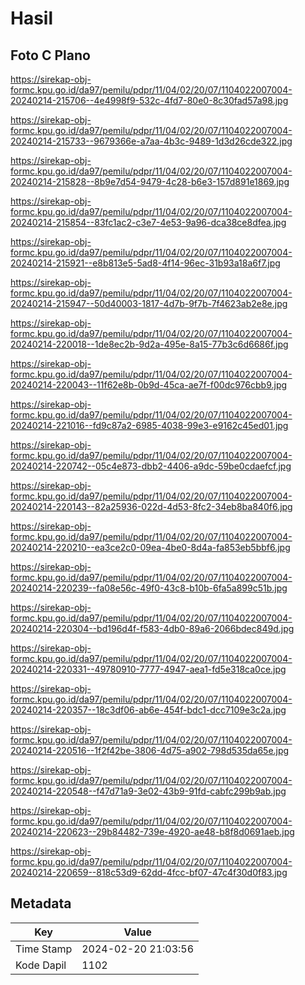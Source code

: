 # Hasil

## Foto C Plano

https://sirekap-obj-formc.kpu.go.id/da97/pemilu/pdpr/11/04/02/20/07/1104022007004-20240214-215706--4e4998f9-532c-4fd7-80e0-8c30fad57a98.jpg

https://sirekap-obj-formc.kpu.go.id/da97/pemilu/pdpr/11/04/02/20/07/1104022007004-20240214-215733--9679366e-a7aa-4b3c-9489-1d3d26cde322.jpg

https://sirekap-obj-formc.kpu.go.id/da97/pemilu/pdpr/11/04/02/20/07/1104022007004-20240214-215828--8b9e7d54-9479-4c28-b6e3-157d891e1869.jpg

https://sirekap-obj-formc.kpu.go.id/da97/pemilu/pdpr/11/04/02/20/07/1104022007004-20240214-215854--83fc1ac2-c3e7-4e53-9a96-dca38ce8dfea.jpg

https://sirekap-obj-formc.kpu.go.id/da97/pemilu/pdpr/11/04/02/20/07/1104022007004-20240214-215921--e8b813e5-5ad8-4f14-96ec-31b93a18a6f7.jpg

https://sirekap-obj-formc.kpu.go.id/da97/pemilu/pdpr/11/04/02/20/07/1104022007004-20240214-215947--50d40003-1817-4d7b-9f7b-7f4623ab2e8e.jpg

https://sirekap-obj-formc.kpu.go.id/da97/pemilu/pdpr/11/04/02/20/07/1104022007004-20240214-220018--1de8ec2b-9d2a-495e-8a15-77b3c6d6686f.jpg

https://sirekap-obj-formc.kpu.go.id/da97/pemilu/pdpr/11/04/02/20/07/1104022007004-20240214-220043--11f62e8b-0b9d-45ca-ae7f-f00dc976cbb9.jpg

https://sirekap-obj-formc.kpu.go.id/da97/pemilu/pdpr/11/04/02/20/07/1104022007004-20240214-221016--fd9c87a2-6985-4038-99e3-e9162c45ed01.jpg

https://sirekap-obj-formc.kpu.go.id/da97/pemilu/pdpr/11/04/02/20/07/1104022007004-20240214-220742--05c4e873-dbb2-4406-a9dc-59be0cdaefcf.jpg

https://sirekap-obj-formc.kpu.go.id/da97/pemilu/pdpr/11/04/02/20/07/1104022007004-20240214-220143--82a25936-022d-4d53-8fc2-34eb8ba840f6.jpg

https://sirekap-obj-formc.kpu.go.id/da97/pemilu/pdpr/11/04/02/20/07/1104022007004-20240214-220210--ea3ce2c0-09ea-4be0-8d4a-fa853eb5bbf6.jpg

https://sirekap-obj-formc.kpu.go.id/da97/pemilu/pdpr/11/04/02/20/07/1104022007004-20240214-220239--fa08e56c-49f0-43c8-b10b-6fa5a899c51b.jpg

https://sirekap-obj-formc.kpu.go.id/da97/pemilu/pdpr/11/04/02/20/07/1104022007004-20240214-220304--bd196d4f-f583-4db0-89a6-2066bdec849d.jpg

https://sirekap-obj-formc.kpu.go.id/da97/pemilu/pdpr/11/04/02/20/07/1104022007004-20240214-220331--49780910-7777-4947-aea1-fd5e318ca0ce.jpg

https://sirekap-obj-formc.kpu.go.id/da97/pemilu/pdpr/11/04/02/20/07/1104022007004-20240214-220357--18c3df06-ab6e-454f-bdc1-dcc7109e3c2a.jpg

https://sirekap-obj-formc.kpu.go.id/da97/pemilu/pdpr/11/04/02/20/07/1104022007004-20240214-220516--1f2f42be-3806-4d75-a902-798d535da65e.jpg

https://sirekap-obj-formc.kpu.go.id/da97/pemilu/pdpr/11/04/02/20/07/1104022007004-20240214-220548--f47d71a9-3e02-43b9-91fd-cabfc299b9ab.jpg

https://sirekap-obj-formc.kpu.go.id/da97/pemilu/pdpr/11/04/02/20/07/1104022007004-20240214-220623--29b84482-739e-4920-ae48-b8f8d0691aeb.jpg

https://sirekap-obj-formc.kpu.go.id/da97/pemilu/pdpr/11/04/02/20/07/1104022007004-20240214-220659--818c53d9-62dd-4fcc-bf07-47c4f30d0f83.jpg


## Metadata

| Key        | Value               |
| ---------- | ------------------- |
| Time Stamp | 2024-02-20 21:03:56 |
| Kode Dapil | 1102                |



